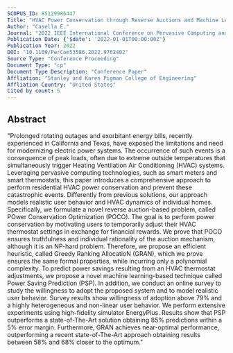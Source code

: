 ```yaml
---
SCOPUS_ID: 85129986447
Title: "HVAC Power Conservation through Reverse Auctions and Machine Learning"
Author: "Casella E."
Journal: "2022 IEEE International Conference on Pervasive Computing and Communications, PerCom 2022"
Publication Date: {'$date': '2022-01-01T00:00:00Z'}
Publication Year: 2022
DOI: "10.1109/PerCom53586.2022.9762402"
Source Type: "Conference Proceeding"
Document Type: "cp"
Document Type Description: "Conference Paper"
Affliation: "Stanley and Karen Pigman College of Engineering"
Affliation Country: "United States"
Cited by count: 5
---
```


## Abstract
"Prolonged rotating outages and exorbitant energy bills, recently experienced in California and Texas, have exposed the limitations and need for modernizing electric power systems. The occurrence of such events is a consequence of peak loads, often due to extreme outside temperatures that simultaneously trigger Heating Ventilation Air Conditioning (HVAC) systems. Leveraging pervasive computing technologies, such as smart meters and smart thermostats, this paper introduces a comprehensive approach to perform residential HVAC power conservation and prevent these catastrophic events. Differently from previous solutions, our approach models realistic user behavior and HVAC dynamics of individual homes. Specifically, we formulate a novel reverse auction-based problem, called POwer Conservation Optimization (POCO). The goal is to perform power conservation by motivating users to temporarily adjust their HVAC thermostat settings in exchange for financial rewards. We prove that POCO ensures truthfulness and individual rationality of the auction mechanism, although it is an NP-hard problem. Therefore, we propose an efficient heuristic, called Greedy Ranking AllocatioN (GRAN), which we prove ensures the same formal properties, while incurring only a polynomial complexity. To predict power savings resulting from an HVAC thermostat adjustments, we propose a novel machine learning-based technique called Power Saving Prediction (PSP). In addition, we conduct an online survey to study the willingness to adopt the proposed system and to model realistic user behavior. Survey results show willingness of adoption above 79% and a highly heterogeneous and non-linear user behavior. We perform extensive experiments using high-fidelity simulator EnergyPlus. Results show that PSP outperforms a state-of-The-Art solution obtaining 85% predictions within a 5% error margin. Furthermore, GRAN achieves near-optimal performance, outperforming a recent state-of-The-Art approach obtaining results between 58% and 68% closer to the optimum."
